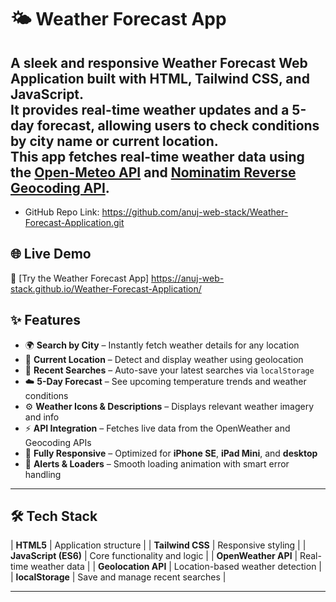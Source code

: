 # 🌤️ Weather Forecast App

A sleek and responsive **Weather Forecast Web Application** built with **HTML**, **Tailwind CSS**, and **JavaScript**.  
It provides **real-time weather updates** and a **5-day forecast**, allowing users to check conditions by **city name** or **current location**.  
This app fetches real-time weather data using the [Open-Meteo API](https://open-meteo.com/) and [Nominatim Reverse Geocoding API](https://nominatim.org/).
---

  - GitHub Repo Link: https://github.com/anuj-web-stack/Weather-Forecast-Application.git

## 🌐 Live Demo 
   🔗 [Try the Weather Forecast App] https://anuj-web-stack.github.io/Weather-Forecast-Application/


## ✨ Features

- 🌍 **Search by City** – Instantly fetch weather details for any location  
- 📍 **Current Location** – Detect and display weather using geolocation  
- 🧠 **Recent Searches** – Auto-save your latest searches via `localStorage`  
- ☁️ **5-Day Forecast** – See upcoming temperature trends and weather conditions  
- ⚙️ **Weather Icons & Descriptions** – Displays relevant weather imagery and info  
- ⚡ **API Integration** – Fetches live data from the OpenWeather and Geocoding APIs  
- 📱 **Fully Responsive** – Optimized for **iPhone SE**, **iPad Mini**, and **desktop**  
- 🚨 **Alerts & Loaders** – Smooth loading animation with smart error handling  

---

## 🛠️ Tech Stack

| **HTML5** | Application structure |
| **Tailwind CSS** | Responsive styling |
| **JavaScript (ES6)** | Core functionality and logic |
| **OpenWeather API** | Real-time weather data |
| **Geolocation API** | Location-based weather detection |
| **localStorage** | Save and manage recent searches |

---



